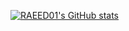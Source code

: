 [![RAEED01's GitHub stats](https://github-readme-stats.vercel.app/api?username=awashi&show_icons=true&theme=dracula&border_radius=10&border_color=8a2be2&title_color=9f7aea&icon_color=9f7aea )](https://github.com/anuraghazra/github-readme-stats )
